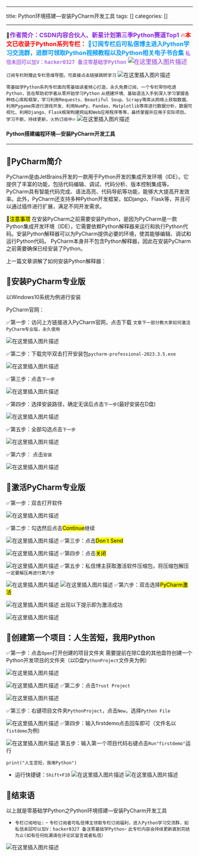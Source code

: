 
--- 
title:  Python环境搭建—安装PyCharm开发工具 
tags: []
categories: [] 

---
>  
 🥇<font size="3" color="#8A2BE2">**作者简介：CSDN内容合伙人、新星计划第三季Python赛道Top1** <font size="3" color="red">🔥**本文已收录于Python系列专栏：**  </font> <font size="3" color="#0099ff">**💬订阅专栏后可私信博主进入Python学习交流群，进群可领取Python视频教程以及Python相关电子书合集**</font> `私信未回可以加V：hacker0327 备注零基础学Python` <img src="https://img-blog.csdnimg.cn/direct/bd6c194f87224cc7a9fb30e008916b50.png#pic_center" alt="在这里插入图片描述"></font> 


>  
 `订阅专栏附赠此专栏思维导图，可直接点击链接跳转学习` <img src="https://img-blog.csdnimg.cn/direct/8e6f83db6be546b392ac6694e7e5bffe.gif#pic_center" alt="在这里插入图片描述"> 


>  
 `零基础学Python系列专栏面向零基础读者倾心打造，永久免费订阅，一个专栏带你吃透Python，旨在帮助初学者从零开始学习Python` `从搭建环境、基础语法入手到深入学习掌握各种核心库和框架，学习利用Requests、Beautiful Soup、Scrapy等库从网络上获取数据、利用Pygame库进行游戏开发、利用NumPy、Pandas、Matplotlib等库进行数据分析，数据可视化、利用Django、Flask框架构建网站和Web应用程序等等，最终掌握并应用于实际项目。学习不断，持续更新，火热订阅中🔥` <img src="https://img-blog.csdnimg.cn/direct/6ff118ba83c447f6b2e796c1bae26825.png#pic_center" alt="在这里插入图片描述"> 




#### Python搭建编程环境—安装PyCharm开发工具
- - - - - 


## 💬PyCharm简介

PyCharm是由JetBrains开发的一款用于Python开发的集成开发环境（IDE）。它提供了丰富的功能，包括代码编辑、调试、代码分析、版本控制集成等。PyCharm具有智能代码完成、语法高亮、代码导航等功能，能够大大提高开发效率。此外，PyCharm还支持多种Python开发框架，如Django、Flask等，并且可以通过插件进行扩展，满足不同开发需求。

💨<mark>注意事项</mark> 在安装PyCharm之前需要安装Python，是因为PyCharm是一款Python集成开发环境（IDE），它需要依赖Python解释器来运行和执行Python代码。安装Python解释器可以为PyCharm提供必要的环境，使其能够编辑、调试和运行Python代码。 PyCharm本身并不包含Python解释器，因此在安装PyCharm之前需要确保已经安装了Python。

>  
 上一篇文章讲解了如何安装Python解释器： 


## 💬安装PyCharm专业版

以Windows10系统为例进行安装

>  
 PyCharm官网： 


✅第一步：访问上方链接进入PyCharm官网，点击下载 `文章下一部分教大家如何激活PyCharm专业版，永久使用`

<img src="https://img-blog.csdnimg.cn/direct/f18b4d3fbfb54770b64961a8b5c72fdd.png#pic_center" alt="在这里插入图片描述">

✅第二步：下载完毕双击打开安装包`pycharm-professional-2023.3.5.exe`

<img src="https://img-blog.csdnimg.cn/direct/e49a309bd0e74f46be84f2fd662e67b6.png#pic_center" alt="在这里插入图片描述">

✅第三步：点击`下一步`

<img src="https://img-blog.csdnimg.cn/direct/360f50854c72467999f55b7d80b1c7bd.png#pic_center" alt="在这里插入图片描述">

✅第四步：选择安装路径，确定无误后点击`下一步`(最好安装在D盘)

<img src="https://img-blog.csdnimg.cn/direct/688c9a1c849242159b90ca04942f6ee9.png#pic_center" alt="在这里插入图片描述">

✅第五步：全部勾选点击`下一步`

<img src="https://img-blog.csdnimg.cn/direct/d727abeb45fe4983bb59d8d512b413f5.png#pic_center" alt="在这里插入图片描述">

✅第六步： 点击`安装`

<img src="https://img-blog.csdnimg.cn/direct/297a2689c6d94f0ca51e22b52072c2ac.png#pic_center" alt="在这里插入图片描述">

## 💬激活PyCharm专业版

✅第一步：双击打开软件

<img src="https://img-blog.csdnimg.cn/direct/8f17d3596de947e9bb6c1e7f25b8b967.png#pic_center" alt="在这里插入图片描述">

✅第二步：勾选然后点击<mark>Continue</mark>继续

<img src="https://img-blog.csdnimg.cn/direct/bd48b86657e142fc9a93aa171c0c64cf.png#pic_center" alt="在这里插入图片描述"> ✅第三步：点击<mark>Don`t Send</mark>

<img src="https://img-blog.csdnimg.cn/direct/ff2a9b290023417d9fcdf77bf2502762.png#pic_center" alt="在这里插入图片描述"> ✅第四步：点击<mark>关闭</mark>

<img src="https://img-blog.csdnimg.cn/direct/33632cb9b9f4430a8514e6a0cdddcebe.png#pic_center" alt="在这里插入图片描述"> ✅第五步：私信博主获取激活软件压缩包，将压缩包解压 `一定要解压再进行第六步`

<img src="https://img-blog.csdnimg.cn/direct/c24caeefbe9d4436ae06ca60faa9734f.png#pic_center" alt="在这里插入图片描述"> <img src="https://img-blog.csdnimg.cn/direct/207f7f3c71704e28bd47aadb177a5706.png#pic_center" alt="在这里插入图片描述"> ✅第六步：双击选择<mark>PyCharm激活</mark>

<img src="https://img-blog.csdnimg.cn/direct/03de28240acb44e6a9076f7ad2e2fe17.png#pic_center" alt="在这里插入图片描述"> 出现以下提示即为激活成功

<img src="https://img-blog.csdnimg.cn/direct/dea2efbe2c9948cb9559bd1a014b2787.png#pic_center" alt="在这里插入图片描述">

## 💬创建第一个项目：人生苦短，我用Python

✅第一步：点击`Open`打开创建的项目文件夹 需要提前在除C盘的其他盘符创建一个Python开发项目的文件夹（以D盘`PythonProject`文件夹为例）

<img src="https://img-blog.csdnimg.cn/direct/e7ba4f38e64748898a0ecb8ea3701cf9.png#pic_center" alt="在这里插入图片描述">

<img src="https://img-blog.csdnimg.cn/direct/225876be13d345caa467d114199ef69f.png#pic_center" alt="在这里插入图片描述"> ✅第二步：点击`Trust Project`

<img src="https://img-blog.csdnimg.cn/direct/7e310e231cd044459e33ec1c2757b134.png#pic_center" alt="在这里插入图片描述">

✅第三步：右键项目文件夹`PythonProject`，点击`New`，选择`Python File`

<img src="https://img-blog.csdnimg.cn/direct/ab9fa2b7438748f38a44e97846713e84.png#pic_center" alt="在这里插入图片描述"> ✅第四步：输入firstdemo点击回车即可（文件名以`fistdemo`为例)

<img src="https://img-blog.csdnimg.cn/direct/b48e26a478644f5fa8babbcf36331516.png#pic_center" alt="在这里插入图片描述"> 第五步：输入第一个项目代码右键点击`Run"firstdemo"`运行

```
print("人生苦短，我用Python")

```
- 运行快捷键：`Shift+F10`
<img src="https://img-blog.csdnimg.cn/direct/013df97f5b3745b29ffd5f0ec4ab2f44.png#pic_center" alt="在这里插入图片描述"> <img src="https://img-blog.csdnimg.cn/direct/368c1129b5f44c1f861b6c4391005f17.png#pic_center" alt="在这里插入图片描述">

## 💬结束语

>  
 以上就是零基础学Python之Python环境搭建—安装PyCharm开发工具 
 - `专栏订阅地址:` - `专栏订阅者可私信博主领取专栏订阅福利，进入Python学习交流群，如私信未回可以加V：hacker0327 备注零基础学Python`- `此专栏内容会持续更新直到完结为止(如有任何纰漏请在评论区留言或者私信）` 


<img src="https://img-blog.csdnimg.cn/direct/58bfd8c234304ff38ff6a5d4680bbbf4.png#pic_center" alt="在这里插入图片描述">

